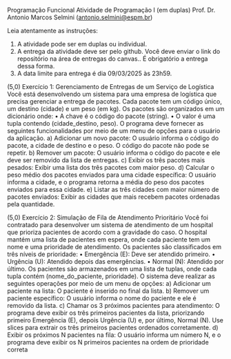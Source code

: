 Programação Funcional
Atividade de Programação I (em duplas)
Prof. Dr. Antonio Marcos Selmini (antonio.selmini@espm.br)

Leia atentamente as instruções:
1. A atividade pode ser em duplas ou individual.
2. A entrega da atividade deve ser pelo github. Você deve enviar o link do repositório na área de entregas
do canvas.. É obrigatório a entrega dessa forma.
3. A data limite para entrega é dia 09/03/2025 às 23h59.

(5,0) Exercício 1: Gerenciamento de Entregas de um Serviço de Logística
Você está desenvolvendo um sistema para uma empresa de logística que precisa gerenciar a entrega
de pacotes. Cada pacote tem um código único, um destino (cidade) e um peso (em kg). Os pacotes
são organizados em um dicionário onde:
• A chave é o código do pacote (string).
• O valor é uma tupla contendo (cidade_destino, peso).
O programa deve fornecer as seguintes funcionalidades por meio de um menu de opções para o
usuário da aplicação.
a) Adicionar um novo pacote: O usuário informa o código do pacote, a cidade de destino e o peso.
O código do pacote não pode se repetir.
b) Remover um pacote: O usuário informa o código do pacote e ele deve ser removido da lista de
entregas.
c) Exibir os três pacotes mais pesados: Exibir uma lista dos três pacotes com maior peso.
d) Calcular o peso médio dos pacotes enviados para uma cidade específica: O usuário informa a
cidade, e o programa retorna a média do peso dos pacotes enviados para essa cidade.
e) Listar as três cidades com maior número de pacotes enviados: Exibir as cidades que mais recebem
pacotes ordenadas pela quantidade.

(5,0) Exercício 2: Simulação de Fila de Atendimento Prioritário
Você foi contratado para desenvolver um sistema de atendimento de um hospital que prioriza
pacientes de acordo com a gravidade do caso. O hospital mantém uma lista de pacientes em espera,
onde cada paciente tem um nome e uma prioridade de atendimento. Os pacientes são classificados
em três níveis de prioridade:
• Emergência (E): Deve ser atendido primeiro.
• Urgência (U): Atendido depois das emergências.
• Normal (N): Atendido por último.
Os pacientes são armazenados em uma lista de tuplas, onde cada tupla contém (nome_do_paciente,
prioridade).
O sistema deve realizar as seguintes operações por meio de um menu de opções:
a) Adicionar um paciente na lista: O paciente é inserido no final da lista.
b) Remover um paciente específico: O usuário informa o nome do paciente e ele é removido da lista.
c) Chamar os 3 próximos pacientes para atendimento: O programa deve exibir os três primeiros
pacientes da lista, priorizando primeiro Emergência (E), depois Urgência (U) e, por último, Normal
(N). Use slices para extrair os três primeiros pacientes ordenados corretamente.
d) Exibir os próximos N pacientes na fila: O usuário informa um número N, e o programa deve exibir
os N primeiros pacientes na ordem de prioridade correta
